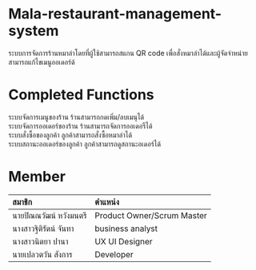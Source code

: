 # Mala-restaurant-management-system
ระบบการจัดการร้านหมาล่าโดยที่ผู้ใช้สามารถสแกน QR code เพื่อสั่งหมาล่าได้และผู้จัดจำหน่ายสามารถแก้ไขเมนูออเดอร์ด้
# Completed Functions
ระบบจัดการเมนูของร้าน ร้านสามารถกดเพิ่ม/ลบเมนุได้ <br>
ระบบจัดการออเดอร์ของร้าน ร้านสามารถจัดการออเดอรืได้ <br>
ระบบสั่งซื้อของลูกค้า ลูกค้าสามารถสั่งซื้อหมาล่าได้ <br>
ระบบสถานะออเดอร์ของลูกค้า ลูกค้าสามารถดูสถานะอเดอร์ได้ <br>
# Member
| สมาชิก                          | ตำแหน่ง          |
|:--------------------------------|:-----------------|
| นายปิณณวัฒน์ หวังมนตรี          | Product Owner/Scrum Master    |
| นางสาวฐิติรัตน์ จันทา           |business analyst      |
| นางสาวนิตยา ปานา               | UX UI Designer   |
| นายเปลวตวัน สังการ             | Developer        |

